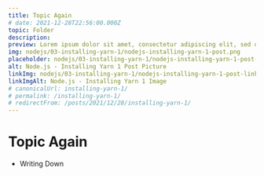```yaml
---
title: Topic Again
# date: 2021-12-28T22:56:00.000Z
topic: Folder
description: 
preview: Lorem ipsum dolor sit amet, consectetur adipiscing elit, sed do eiusmod tempor incididunt ut ...
img: nodejs/03-installing-yarn-1/nodejs-installing-yarn-1-post.png
placeholder: nodejs/03-installing-yarn-1/nodejs-installing-yarn-1-post-90w.png
alt: Node.js - Installing Yarn 1 Post Picture
linkImg: nodejs/03-installing-yarn-1/nodejs-installing-yarn-1-post-link.png
linkImgAlt: Node.js - Installing Yarn 1 Image
# canonicalUrl: installing-yarn-1/
# permalink: /installing-yarn-1/
# redirectFrom: /posts/2021/12/28/installing-yarn-1/
---
```


# Topic Again

- Writing Down